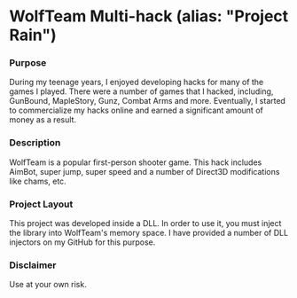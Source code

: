# WolfTeam Multi-hack (alias: "Project Rain")

### Purpose

During my teenage years, I enjoyed developing hacks for many of the games I played. There were a number of games that I hacked, including, GunBound, MapleStory, Gunz, Combat Arms and more. Eventually, I started to commercialize my hacks online and earned a significant amount of money as a result.

### Description

WolfTeam is a popular first-person shooter game. This hack includes AimBot, super jump, super speed and a number of Direct3D modifications like chams, etc.

### Project Layout

This project was developed inside a DLL. In order to use it, you must inject the library into WolfTeam's memory space. I have provided a number of DLL injectors on my GitHub for this purpose.

### Disclaimer

Use at your own risk. 
